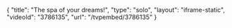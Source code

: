 {
    "title": "The spa of your dreams!",
    "type": "solo",
    "layout": "iframe-static",
    "videoId": "3786135",
    "url": "\/tvpembed\/3786135"
}
